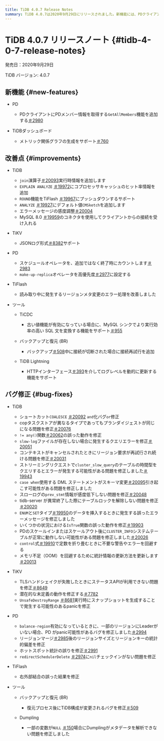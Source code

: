 ```yaml
---
title: TiDB 4.0.7 Release Notes
summary: TiDB 4.0.7は2020年9月29日にリリースされました。新機能には、PDクライアントへの「GetAllMembers」関数の追加と、TiDBダッシュボードでのメトリクス関係グラフの生成のサポートが含まれます。TiDB、TiKV、PD、 TiFlash、および各種ツールに改善が行われました。また、TiDB、TiKV、PD、 TiFlash、およびBackup & RestoreやDumplingなどのツールのバグ修正も実装されました。
---
```


# TiDB 4.0.7 リリースノート {#tidb-4-0-7-release-notes}

発売日：2020年9月29日

TiDB バージョン: 4.0.7

## 新機能 {#new-features}

-   PD

    -   PDクライアントにPDメンバー情報を取得する`GetAllMembers`機能を追加する[＃2980](https://github.com/pingcap/pd/pull/2980)

-   TiDBダッシュボード

    -   メトリック関係グラフの生成をサポート[＃760](https://github.com/pingcap-incubator/tidb-dashboard/pull/760)

## 改善点 {#improvements}

-   TiDB

    -   `join`演算子[＃20093](https://github.com/pingcap/tidb/pull/20093)実行時情報を追加します
    -   `EXPLAIN ANALYZE` [＃19972](https://github.com/pingcap/tidb/pull/19972)にコプロセッサキャッシュのヒット率情報を追加
    -   `ROUND`機能をTiFlash [＃19967](https://github.com/pingcap/tidb/pull/19967)にプッシュダウンするサポート
    -   `ANALYZE` [＃19927](https://github.com/pingcap/tidb/pull/19927)にデフォルト値`CMSketch`を追加します
    -   エラーメッセージの感度調整[＃20004](https://github.com/pingcap/tidb/pull/20004)
    -   MySQL 8.0 [＃19959](https://github.com/pingcap/tidb/pull/19959)のコネクタを使用してクライアントからの接続を受け入れる

-   TiKV

    -   JSONログ形式[＃8382](https://github.com/tikv/tikv/pull/8382)サポート

-   PD

    -   スケジュールオペレータを、追加ではなく終了時にカウントします[＃2983](https://github.com/pingcap/pd/pull/2983)
    -   `make-up-replica`オペレータを高優先度[＃2977](https://github.com/pingcap/pd/pull/2977)に設定する

-   TiFlash

    -   読み取り中に発生するリージョンメタ変更のエラー処理を改善しました

-   ツール

    -   TiCDC

        -   古い値機能が有効になっている場合に、MySQL シンクでより実行効率の高い SQL 文を変換する機能をサポート[＃955](https://github.com/pingcap/tiflow/pull/955)

    -   バックアップと復元 (BR)

        -   バックアップ[＃508](https://github.com/pingcap/br/pull/508)中に接続が切断された場合に接続再試行を追加

    -   TiDB Lightning

        -   HTTPインターフェース[＃393](https://github.com/pingcap/tidb-lightning/pull/393)を介してログレベルを動的に更新する機能をサポート

## バグ修正 {#bug-fixes}

-   TiDB

    -   ショートカット`COALESCE` [＃20092](https://github.com/pingcap/tidb/pull/20092) `and`化バグ`or`修正
    -   copタスクストアが異なるタイプであってもプランダイジェストが同じになる問題を修正[＃20076](https://github.com/pingcap/tidb/pull/20076)
    -   `!= any()`関数[＃20062](https://github.com/pingcap/tidb/pull/20062)の誤った動作を修正
    -   `slow-log`ファイルが存在しない場合に発生するクエリエラーを修正[＃20051](https://github.com/pingcap/tidb/pull/20051)
    -   コンテキストがキャンセルされたときにリージョン要求が再試行され続ける問題を修正[＃20031](https://github.com/pingcap/tidb/pull/20031)
    -   ストリーミングリクエストで`cluster_slow_query`のテーブルの時間型をクエリするとエラーが発生する可能性がある問題を修正しました[＃19943](https://github.com/pingcap/tidb/pull/19943)
    -   `case when`使用する DML ステートメントがスキーマ変更[＃20095](https://github.com/pingcap/tidb/pull/20095)引き起こす可能性がある問題を修正しました
    -   スローログの`prev_stmt`情報が感度低下しない問題を修正[＃20048](https://github.com/pingcap/tidb/pull/20048)
    -   tidb-server が異常終了した際にテーブルロックを解除しない問題を修正[＃20020](https://github.com/pingcap/tidb/pull/20020)
    -   `ENUM`と`SET`タイプ[＃19950](https://github.com/pingcap/tidb/pull/19950)のデータを挿入するときに発生する誤ったエラーメッセージを修正しました
    -   いくつかの状況における`IsTrue`関数の誤った動作を修正[＃19903](https://github.com/pingcap/tidb/pull/19903)
    -   PDのスケールインまたはスケールアウト後に`CLUSTER_INFO`システムテーブルが正常に動作しない可能性がある問題を修正しました[＃20026](https://github.com/pingcap/tidb/pull/20026)
    -   `control`式[＃19910](https://github.com/pingcap/tidb/pull/19910)で定数を折り畳むときに不要な警告やエラーを回避する
    -   メモリ不足（OOM）を回避するために統計情報の更新方法を更新します[＃20013](https://github.com/pingcap/tidb/pull/20013)

-   TiKV

    -   TLSハンドシェイクが失敗したときにステータスAPIが利用できない問題を修正[＃8649](https://github.com/tikv/tikv/pull/8649)
    -   潜在的な未定義の動作を修正する[＃7782](https://github.com/tikv/tikv/pull/7782)
    -   `UnsafeDestroyRange` [＃8681](https://github.com/tikv/tikv/pull/8681)実行時にスナップショットを生成することで発生する可能性のあるpanicを修正

-   PD

    -   `balance-region`有効になっているときに、一部のリージョンにLeaderがいない場合、PD がpanic可能性があるバグを修正しました[＃2994](https://github.com/pingcap/pd/pull/2994)
    -   リージョンマージ[＃2985](https://github.com/pingcap/pd/pull/2985)後のリージョンサイズとリージョンキーの統計的偏差を修正
    -   ホットスポット統計の誤りを修正[＃2991](https://github.com/pingcap/pd/pull/2991)
    -   `redirectSchedulerDelete` [＃2974](https://github.com/pingcap/pd/pull/2974)に`nil`チェックインがない問題を修正

-   TiFlash

    -   右外部結合の誤った結果を修正

-   ツール

    -   バックアップと復元 (BR)

        -   復元プロセス後にTiDB構成が変更されるバグを修正[＃509](https://github.com/pingcap/br/pull/509)

    -   Dumpling

        -   一部の変数が`NULL` [＃150](https://github.com/pingcap/dumpling/pull/150)場合にDumplingがメタデータを解析できない問題を修正しました
